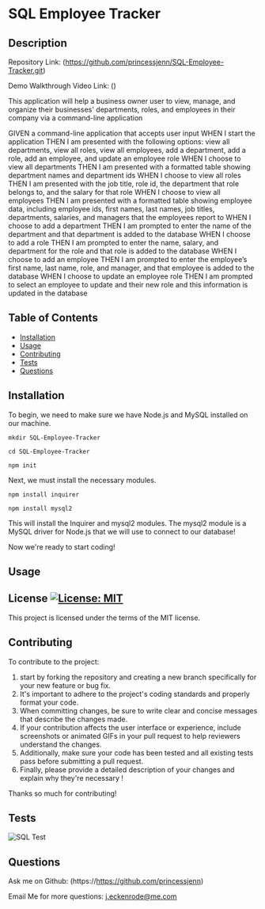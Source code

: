 # SQL Employee Tracker

## Description

Repository Link:
(https://github.com/princessjenn/SQL-Employee-Tracker.git)

Demo Walkthrough Video Link:
()

This application will help a business owner user to view, manage, and organize their businesses' departments, roles, and employees in their company via a command-line application

GIVEN a command-line application that accepts user input
WHEN I start the application
THEN I am presented with the following options: view all departments, view all roles, view all employees, add a department, add a role, add an employee, and update an employee role
WHEN I choose to view all departments
THEN I am presented with a formatted table showing department names and department ids
WHEN I choose to view all roles
THEN I am presented with the job title, role id, the department that role belongs to, and the salary for that role
WHEN I choose to view all employees
THEN I am presented with a formatted table showing employee data, including employee ids, first names, last names, job titles, departments, salaries, and managers that the employees report to
WHEN I choose to add a department
THEN I am prompted to enter the name of the department and that department is added to the database
WHEN I choose to add a role
THEN I am prompted to enter the name, salary, and department for the role and that role is added to the database
WHEN I choose to add an employee
THEN I am prompted to enter the employee’s first name, last name, role, and manager, and that employee is added to the database
WHEN I choose to update an employee role
THEN I am prompted to select an employee to update and their new role and this information is updated in the database 

## Table of Contents

- [Installation](#installation)
- [Usage](#usage)
- [Contributing](#contributing)
- [Tests](#tests)
- [Questions](#questions)



## Installation

To begin, we need to make sure we have Node.js and MySQL installed on our machine.

`mkdir SQL-Employee-Tracker`

`cd SQL-Employee-Tracker`

`npm init`

Next, we must install the necessary modules. 

`npm install inquirer`

`npm install mysql2`

This will install the Inquirer and mysql2 modules. The mysql2 module is a MySQL driver for Node.js that we will use to connect to our database!

Now we're ready to start coding!

## Usage




## License [![License: MIT](https://img.shields.io/badge/License-MIT-yellow.svg)](https://opensource.org/licenses/MIT)

This project is licensed under the terms of the MIT license.


## Contributing

To contribute to the project: 

1. start by forking the repository and creating a new branch specifically for your new feature or bug fix.
2. It's important to adhere to the project's coding standards and properly format your code.
3. When committing changes, be sure to write clear and concise messages that describe the changes made.
4. If your contribution affects the user interface or experience, include screenshots or animated GIFs in your pull request to help reviewers understand the changes. 
5. Additionally, make sure your code has been tested and all existing tests pass before submitting a pull request.
6. Finally, please provide a detailed description of your changes and explain why they're necessary !

Thanks so much for contributing! 



## Tests

 
![SQL Test](.png)

## Questions

Ask me on Github: (https://https://github.com/princessjenn)

Email Me for more questions: j.eckenrode@me.com